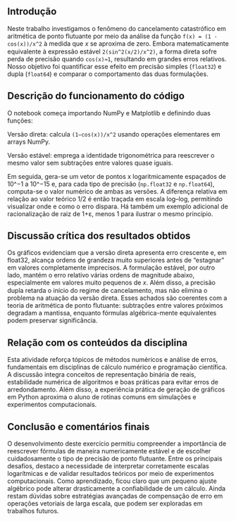## Introdução

Neste trabalho investigamos o fenômeno do cancelamento catastrófico em aritmética de ponto flutuante por meio da análise da função `f(x) = (1 - cos(x))/x^2` à medida que 𝑥 se aproxima de zero. Embora matematicamente equivalente à expressão estável `2(sin^2(x/2)/x^2)`,
a forma direta sofre perda de precisão quando `cos(x)≈1`, resultando em grandes erros relativos. Nosso objetivo foi quantificar esse efeito em precisão simples (`float32`) e dupla (`float64`) e comparar o comportamento das duas formulações.

## Descrição do funcionamento do código

O notebook começa importando NumPy e Matplotlib e definindo duas funções:

Versão direta: calcula `(1−cos(x))/x^2` usando operações elementares em arrays NumPy.

Versão estável: emprega a identidade trigonométrica para reescrever o mesmo valor sem subtrações entre valores quase iguais.

Em seguida, gera-se um vetor de pontos x logaritmicamente espaçados de 10^−1 a 10^−15 e, para cada tipo de precisão (`np.float32` e `np.float64`), computa-se o valor numérico de ambas as versões. A diferença relativa em relação ao valor teórico 1/2 é então traçada em escala log–log, permitindo visualizar onde e como o erro dispara. Há também um exemplo adicional de racionalização de raiz de 1+ε, menos 1 para ilustrar o mesmo princípio.

## Discussão crítica dos resultados obtidos

Os gráficos evidenciam que a versão direta apresenta erro crescente e, em float32, alcança ordens de grandeza muito superiores antes de “estagnar” em valores completamente imprecisos. A formulação estável, por outro lado, mantém o erro relativo várias ordens de magnitude abaixo, especialmente em valores muito pequenos de 𝑥. Além disso, a precisão dupla retarda o início do regime de cancelamento, mas não elimina o problema na atuação da versão direta. Esses achados são coerentes com a teoria de aritmética de ponto flutuante: subtrações entre valores próximos degradam a mantissa, enquanto fórmulas algébrica-mente equivalentes podem preservar significância.

## Relação com os conteúdos da disciplina

Esta atividade reforça tópicos de métodos numéricos e análise de erros, fundamentais em disciplinas de cálculo numérico e programação científica. A discussão integra conceitos de representação binária de reais, estabilidade numérica de algoritmos e boas práticas para evitar erros de arredondamento. Além disso, a experiência prática de geração de gráficos em Python aproxima o aluno de rotinas comuns em simulações e experimentos computacionais.

## Conclusão e comentários finais

O desenvolvimento deste exercício permitiu compreender a importância de reescrever fórmulas de maneira numericamente estável e de escolher cuidadosamente o tipo de precisão de ponto flutuante. Entre os principais desafios, destaco a necessidade de interpretar corretamente escalas logarítmicas e de validar resultados teóricos por meio de experimentos computacionais. Como aprendizado, ficou claro que um pequeno ajuste algébrico pode alterar drasticamente a confiabilidade de um cálculo. Ainda restam dúvidas sobre estratégias avançadas de compensação de erro em operações vetoriais de larga escala, que podem ser exploradas em trabalhos futuros.
